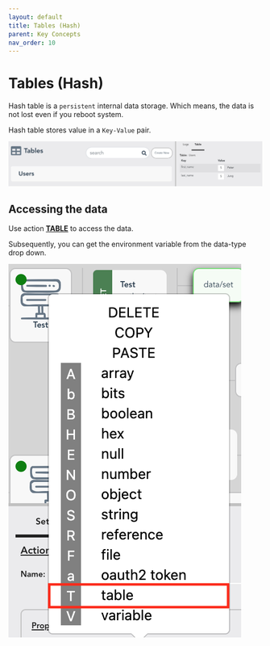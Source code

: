```yaml
---
layout: default
title: Tables (Hash)
parent: Key Concepts
nav_order: 10
---
```


# Tables (Hash)
Hash table is a `persistent` internal data storage. Which means, the data is not lost even if you reboot system.

Hash table stores value in a `Key-Value` pair.

![table](/assets/images/table.png)

## Accessing the data
Use action **[TABLE](https://docs.apiautoflow.com/docs/actions/table)** to access the data.

Subsequently, you can get the environment variable from the data-type drop down.

![API AutoFlow Table Data Access](/assets/images/table-data-access.png)
